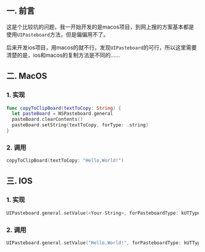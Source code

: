 ## 一. 前言

这是个比较坑的问题，我一开始开发的是macos项目，到网上搜的方案基本都是使用`UIPasteboard`方法，但是偏偏用不了。

后来开发ios项目，用macos的就不行，发现`UIPasteboard`的可行，所以这里需要清楚的是，ios和macos的复制方法是不同的......



## 二. MacOS

### 1. 实现

```swift
func copyToClipBoard(textToCopy: String) {
  let pasteBoard = NSPasteboard.general
  pasteBoard.clearContents()
  pasteBoard.setString(textToCopy, forType: .string)
}
```

### 2. 调用

```swift
copyToClipBoard(textToCopy: "Hello,World!")
```



## 三. IOS

### 1. 实现

```swift
UIPasteboard.general.setValue(<Your-String>, forPasteboardType: kUTTypePlainText as String)
```

### 2. 调用

```swift
UIPasteboard.general.setValue("Hello,World!", forPasteboardType: kUTTypePlainText as String)
```

